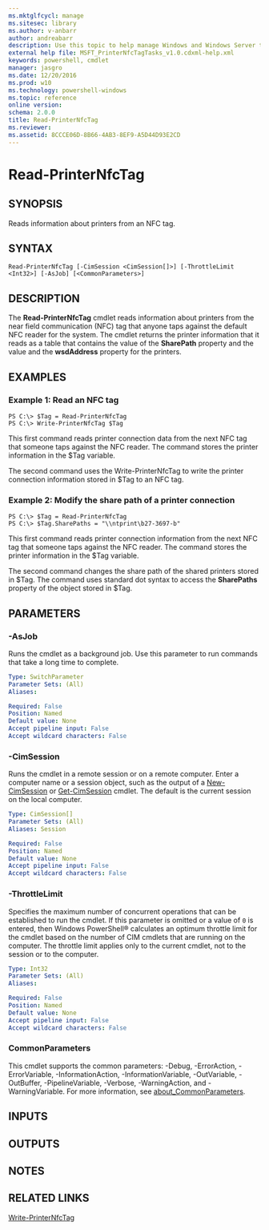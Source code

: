 ```yaml
---
ms.mktglfcycl: manage
ms.sitesec: library
ms.author: v-anbarr
author: andreabarr
description: Use this topic to help manage Windows and Windows Server technologies with Windows PowerShell.
external help file: MSFT_PrinterNfcTagTasks_v1.0.cdxml-help.xml
keywords: powershell, cmdlet
manager: jasgro
ms.date: 12/20/2016
ms.prod: w10
ms.technology: powershell-windows
ms.topic: reference
online version: 
schema: 2.0.0
title: Read-PrinterNfcTag
ms.reviewer:
ms.assetid: 8CCCE06D-8B66-4AB3-8EF9-A5D44D93E2CD
---
```


# Read-PrinterNfcTag

## SYNOPSIS
Reads information about printers from an NFC tag.

## SYNTAX

```
Read-PrinterNfcTag [-CimSession <CimSession[]>] [-ThrottleLimit <Int32>] [-AsJob] [<CommonParameters>]
```

## DESCRIPTION
The **Read-PrinterNfcTag** cmdlet reads information about printers from the near field communication (NFC) tag that anyone taps against the default NFC reader for the system.
The cmdlet returns the printer information that it reads as a table that contains the value of the **SharePath** property and the value and the **wsdAddress** property for the printers.

## EXAMPLES

### Example 1: Read an NFC tag
```
PS C:\> $Tag = Read-PrinterNfcTag
PS C:\> Write-PrinterNfcTag $Tag
```

This first command reads printer connection data from the next NFC tag that someone taps against the NFC reader.
The command stores the printer information in the $Tag variable.

The second command uses the Write-PrinterNfcTag to write the printer connection information stored in $Tag to an NFC tag.

### Example 2: Modify the share path of a printer connection
```
PS C:\> $Tag = Read-PrinterNfcTag
PS C:\> $Tag.SharePaths = "\\ntprint\b27-3697-b"
```

This first command reads printer connection information from the next NFC tag that someone taps against the NFC reader.
The command stores the printer information in the $Tag variable.

The second command changes the share path of the shared printers stored in $Tag.
The command uses standard dot syntax to access the **SharePaths** property of the object stored in $Tag.

## PARAMETERS

### -AsJob
Runs the cmdlet as a background job. Use this parameter to run commands that take a long time to complete.

```yaml
Type: SwitchParameter
Parameter Sets: (All)
Aliases: 

Required: False
Position: Named
Default value: None
Accept pipeline input: False
Accept wildcard characters: False
```

### -CimSession
Runs the cmdlet in a remote session or on a remote computer.
Enter a computer name or a session object, such as the output of a [New-CimSession](http://go.microsoft.com/fwlink/p/?LinkId=227967) or [Get-CimSession](http://go.microsoft.com/fwlink/p/?LinkId=227966) cmdlet.
The default is the current session on the local computer.

```yaml
Type: CimSession[]
Parameter Sets: (All)
Aliases: Session

Required: False
Position: Named
Default value: None
Accept pipeline input: False
Accept wildcard characters: False
```

### -ThrottleLimit
Specifies the maximum number of concurrent operations that can be established to run the cmdlet.
If this parameter is omitted or a value of `0` is entered, then Windows PowerShell® calculates an optimum throttle limit for the cmdlet based on the number of CIM cmdlets that are running on the computer.
The throttle limit applies only to the current cmdlet, not to the session or to the computer.

```yaml
Type: Int32
Parameter Sets: (All)
Aliases: 

Required: False
Position: Named
Default value: None
Accept pipeline input: False
Accept wildcard characters: False
```

### CommonParameters
This cmdlet supports the common parameters: -Debug, -ErrorAction, -ErrorVariable, -InformationAction, -InformationVariable, -OutVariable, -OutBuffer, -PipelineVariable, -Verbose, -WarningAction, and -WarningVariable. For more information, see [about_CommonParameters](http://go.microsoft.com/fwlink/?LinkID=113216).

## INPUTS

## OUTPUTS

## NOTES

## RELATED LINKS

[Write-PrinterNfcTag](./Write-PrinterNfcTag.md)

